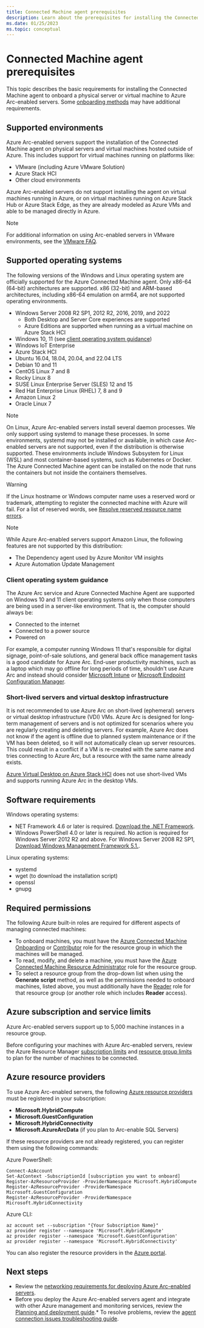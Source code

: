 ```yaml
---
title: Connected Machine agent prerequisites
description: Learn about the prerequisites for installing the Connected Machine agent for Azure Arc-enabled servers.
ms.date: 01/25/2023
ms.topic: conceptual 
---
```


# Connected Machine agent prerequisites

This topic describes the basic requirements for installing the Connected Machine agent to onboard a physical server or virtual machine to Azure Arc-enabled servers. Some [onboarding methods](deployment-options.md) may have additional requirements.

## Supported environments

Azure Arc-enabled servers support the installation of the Connected Machine agent on physical servers and virtual machines hosted outside of Azure. This includes support for virtual machines running on platforms like:

* VMware (including Azure VMware Solution)
* Azure Stack HCI
* Other cloud environments

Azure Arc-enabled servers do not support installing the agent on virtual machines running in Azure, or on virtual machines running on Azure Stack Hub or Azure Stack Edge, as they are already modeled as Azure VMs and able to be managed directly in Azure.

> [!NOTE]
> For additional information on using Arc-enabled servers in VMware environments, see the [VMware FAQ](vmware-faq.md).

## Supported operating systems

The following versions of the Windows and Linux operating system are officially supported for the Azure Connected Machine agent. Only x86-64 (64-bit) architectures are supported. x86 (32-bit) and ARM-based architectures, including x86-64 emulation on arm64, are not supported operating environments.

* Windows Server 2008 R2 SP1, 2012 R2, 2016, 2019, and 2022
  * Both Desktop and Server Core experiences are supported
  * Azure Editions are supported when running as a virtual machine on Azure Stack HCI
* Windows 10, 11 (see [client operating system guidance](#client-operating-system-guidance))
* Windows IoT Enterprise
* Azure Stack HCI
* Ubuntu 16.04, 18.04, 20.04, and 22.04 LTS
* Debian 10 and 11
* CentOS Linux 7 and 8
* Rocky Linux 8
* SUSE Linux Enterprise Server (SLES) 12 and 15
* Red Hat Enterprise Linux (RHEL) 7, 8 and 9
* Amazon Linux 2
* Oracle Linux 7

> [!NOTE]
> On Linux, Azure Arc-enabled servers install several daemon processes. We only support using systemd to manage these processes. In some environments, systemd may not be installed or available, in which case Arc-enabled servers are not supported, even if the distribution is otherwise supported. These environments include Windows Subsystem for Linux (WSL) and most container-based systems, such as Kubernetes or Docker. The Azure Connected Machine agent can be installed on the node that runs the containers but not inside the containers themselves.

> [!WARNING]
> If the Linux hostname or Windows computer name uses a reserved word or trademark, attempting to register the connected machine with Azure will fail. For a list of reserved words, see [Resolve reserved resource name errors](../../azure-resource-manager/templates/error-reserved-resource-name.md).

> [!NOTE]
> While Azure Arc-enabled servers support Amazon Linux, the following features are not supported by this distribution:
>
> * The Dependency agent used by Azure Monitor VM insights
> * Azure Automation Update Management

### Client operating system guidance

The Azure Arc service and Azure Connected Machine Agent are supported on Windows 10 and 11 client operating systems only when those computers are being used in a server-like environment. That is, the computer should always be:

* Connected to the internet
* Connected to a power source
* Powered on

For example, a computer running Windows 11 that's responsible for digital signage, point-of-sale solutions, and general back office management tasks is a good candidate for Azure Arc. End-user productivity machines, such as a laptop which may go offline for long periods of time, shouldn't use Azure Arc and instead should consider [Microsoft Intune](/mem/intune) or [Microsoft Endpoint Configuration Manager](/mem/configmgr).

### Short-lived servers and virtual desktop infrastructure

It is not recommended to use Azure Arc on short-lived (ephemeral) servers or virtual desktop infrastructure (VDI) VMs. Azure Arc is designed for long-term management of servers and is not optimized for scenarios where you are regularly creating and deleting servers. For example, Azure Arc does not know if the agent is offline due to planned system maintenance or if the VM has been deleted, so it will not automatically clean up server resources. This could result in a conflict if a VM is re-created with the same name and tries connecting to Azure Arc, but a resource with the same name already exists.

[Azure Virtual Desktop on Azure Stack HCI](../../virtual-desktop/azure-stack-hci-overview.md) does not use short-lived VMs and supports running Azure Arc in the desktop VMs.

## Software requirements

Windows operating systems:

* NET Framework 4.6 or later is required. [Download the .NET Framework](/dotnet/framework/install/guide-for-developers).
* Windows PowerShell 4.0 or later is required. No action is required for Windows Server 2012 R2 and above. For Windows Server 2008 R2 SP1, [Download Windows Management Framework 5.1.](https://www.microsoft.com/download/details.aspx?id=54616).

Linux operating systems:

* systemd
* wget (to download the installation script)
* openssl
* gnupg

## Required permissions

The following Azure built-in roles are required for different aspects of managing connected machines:

* To onboard machines, you must have the [Azure Connected Machine Onboarding](../../role-based-access-control/built-in-roles.md#azure-connected-machine-onboarding) or [Contributor](../../role-based-access-control/built-in-roles.md#contributor) role for the resource group in which the machines will be managed.
* To read, modify, and delete a machine, you must have the [Azure Connected Machine Resource Administrator](../../role-based-access-control/built-in-roles.md#azure-connected-machine-resource-administrator) role for the resource group.
* To select a resource group from the drop-down list when using the **Generate script** method, as well as the permissions needed to onboard machines, listed above, you must additionally have the [Reader](../../role-based-access-control/built-in-roles.md#reader) role for that resource group (or another role which includes **Reader** access).

## Azure subscription and service limits

Azure Arc-enabled servers support up to 5,000 machine instances in a resource group.

Before configuring your machines with Azure Arc-enabled servers, review the Azure Resource Manager [subscription limits](../../azure-resource-manager/management/azure-subscription-service-limits.md#subscription-limits) and [resource group limits](../../azure-resource-manager/management/azure-subscription-service-limits.md#resource-group-limits) to plan for the number of machines to be connected.

## Azure resource providers

To use Azure Arc-enabled servers, the following [Azure resource providers](../../azure-resource-manager/management/resource-providers-and-types.md) must be registered in your subscription:

* **Microsoft.HybridCompute**
* **Microsoft.GuestConfiguration**
* **Microsoft.HybridConnectivity**
* **Microsoft.AzureArcData** (if you plan to Arc-enable SQL Servers)

If these resource providers are not already registered, you can register them using the following commands:

Azure PowerShell:

```azurepowershell-interactive
Connect-AzAccount
Set-AzContext -SubscriptionId [subscription you want to onboard]
Register-AzResourceProvider -ProviderNamespace Microsoft.HybridCompute
Register-AzResourceProvider -ProviderNamespace Microsoft.GuestConfiguration
Register-AzResourceProvider -ProviderNamespace Microsoft.HybridConnectivity
```

Azure CLI:

```azurecli-interactive
az account set --subscription "{Your Subscription Name}"
az provider register --namespace 'Microsoft.HybridCompute'
az provider register --namespace 'Microsoft.GuestConfiguration'
az provider register --namespace 'Microsoft.HybridConnectivity'
```

You can also register the resource providers in the [Azure portal](../../azure-resource-manager/management/resource-providers-and-types.md#azure-portal).

## Next steps

* Review the [networking requirements for deploying Azure Arc-enabled servers](network-requirements.md).
* Before you deploy the Azure Arc-enabled servers agent and integrate with other Azure management and monitoring services, review the [Planning and deployment guide](plan-at-scale-deployment.md).* To resolve problems, review the [agent connection issues troubleshooting guide](troubleshoot-agent-onboard.md).
